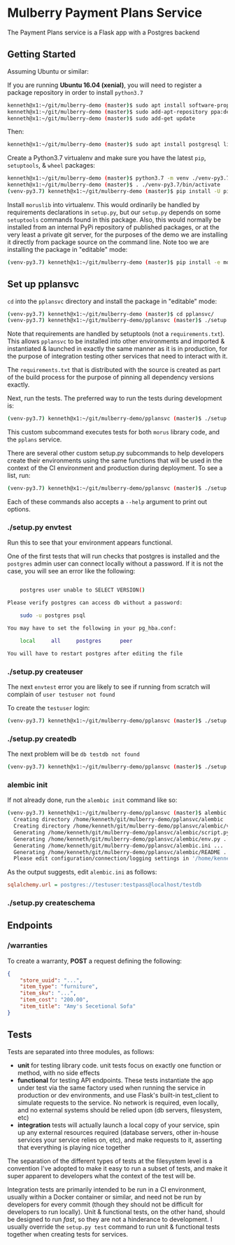 
# Mulberry Payment Plans Service

The Payment Plans service is a Flask app with a Postgres backend

## Getting Started

Assuming Ubuntu or similar:

If you are running **Ubuntu 16.04 (xenial)**, you will need to register a
package repository in order to install `python3.7`
```sh
kenneth@x1:~/git/mulberry-demo (master)$ sudo apt install software-properties-common
kenneth@x1:~/git/mulberry-demo (master)$ sudo add-apt-repository ppa:deadsnakes/ppa
kenneth@x1:~/git/mulberry-demo (master)$ sudo add-get update
```
Then:
```sh
kenneth@x1:~/git/mulberry-demo (master)$ sudo apt install postgresql libpq-dev python3.7
```

Create a Python3.7 virtualenv and make sure you have the latest `pip`, `setuptools`, & `wheel` packages:
```sh
kenneth@x1:~/git/mulberry-demo (master)$ python3.7 -m venv ./venv-py3.7
kenneth@x1:~/git/mulberry-demo (master)$ . ./venv-py3.7/bin/activate
(venv-py3.7) kenneth@x1:~/git/mulberry-demo (master)$ pip install -U pip setuptools wheel
```

Install `moruslib` into virtualenv.  This would ordinarily be handled by
requirements declarations in `setup.py`, but our `setup.py` depends on some
`setuptools` commands found in this package.  Also, this would normally be
installed from an internal PyPi repository of published packages, or at the
very least a private git server, for the purposes of the demo we are
installing it directly from package source on the command line.  Note too we
are installing the package in "editable" mode:
```sh
(venv-py3.7) kenneth@x1:~/git/mulberry-demo (master)$ pip install -e moruslib/
```

## Set up pplansvc

`cd` into the `pplansvc` directory and install the package in "editable" mode:
```sh
(venv-py3.7) kenneth@x1:~/git/mulberry-demo (master)$ cd pplansvc/
(venv-py3.7) kenneth@x1:~/git/mulberry-demo/pplansvc (master)$ ./setup.py develop
```
Note that requirements are handled by setuptools (not a `requirements.txt`).
This allows `pplansvc` to be installed into other environments and imported &
instantiated & launched in exactly the same manner as it is in production, for
the purpose of integration testing other services that need to interact with it.

The `requirements.txt` that is distributed with the source is created as part
of the build process for the purpose of pinning all dependency versions exactly.

Next, run the tests.  The preferred way to run the tests during development is:
```sh
(venv-py3.7) kenneth@x1:~/git/mulberry-demo/pplansvc (master)$ ./setup.py test
```
This custom subcommand executes tests for both `morus` library code, and the `pplans` service.

There are several other custom setup.py subcommands to help developers create
their environments using the same functions that will be used in the context
of the CI environment and production during deployment.  To see a list, run:
```sh
(venv-py3.7) kenneth@x1:~/git/mulberry-demo/pplansvc (master)$ ./setup.py --help-commands
```
Each of these commands also accepts a `--help` argument to print out options.

### ./setup.py envtest

Run this to see that your environment appears functional.

One of the first tests that will run checks that postgres is installed and the
`postgres` admin user can connect locally without a password.  If it is not
the case, you will see an error like the following:
```sh

    postgres user unable to SELECT VERSION()

Please verify postgres can access db without a password:

    sudo -u postgres psql

You may have to set the following in your pg_hba.conf:

    local     all     postgres      peer

You will have to restart postgres after editing the file
```

### ./setup.py createuser

The next `envtest` error you are likely to see if running from scratch will
complain of `user testuser not found`

To create the `testuser` login:
```sh
(venv-py3.7) kenneth@x1:~/git/mulberry-demo/pplansvc (master)$ ./setup.py createuser --dbuser testuser --dbpass testpass
```

### ./setup.py createdb

The next problem will be `db testdb not found`
```sh
(venv-py3.7) kenneth@x1:~/git/mulberry-demo/pplansvc (master)$ ./setup.py createdb --dbname testdb --owner testuser
```

### alembic init

If not already done, run the `alembic init` command like so:
```sh
(venv-py3.7) kenneth@x1:~/git/mulberry-demo/pplansvc (master)$ alembic init alembic 
  Creating directory /home/kenneth/git/mulberry-demo/pplansvc/alembic ...  done
  Creating directory /home/kenneth/git/mulberry-demo/pplansvc/alembic/versions ...  done
  Generating /home/kenneth/git/mulberry-demo/pplansvc/alembic/script.py.mako ...  done
  Generating /home/kenneth/git/mulberry-demo/pplansvc/alembic/env.py ...  done
  Generating /home/kenneth/git/mulberry-demo/pplansvc/alembic.ini ...  done
  Generating /home/kenneth/git/mulberry-demo/pplansvc/alembic/README ...  done
  Please edit configuration/connection/logging settings in '/home/kenneth/git/mulberry-demo/pplansvc/alembic.ini' before proceeding.
```

As the output suggests, edit `alembic.ini` as follows:
```ini
sqlalchemy.url = postgres://testuser:testpass@localhost/testdb
```

### ./setup.py createschema


## Endpoints

### /warranties

To create a warranty, **POST** a request defining the following:
```json
{
    "store_uuid": "...",
    "item_type": "furniture",
    "item_sku": "...",
    "item_cost": "200.00",
    "item_title": "Amy's Secetional Sofa"
}
```

## Tests

Tests are separated into three modules, as follows:

  * **unit** for testing library code.  unit tests focus on exactly one
    function or method, with no side effects
  * **functional** for testing API endpoints.  These tests instantiate the app
    under test via the same factory used when running the service in
    production or dev environments, and use Flask's built-in test_client to
    simulate requests to the service.  No network is required, even locally,
    and no external systems should be relied upon (db servers, filesystem, etc)
  * **integration** tests will actually launch a local copy of your service,
    spin up any external resources required (database servers, other in-house
    services your service relies on, etc), and make requests to it, asserting
    that everything is playing nice together

The separation of the different types of tests at the filesystem level is a
convention I've adopted to make it easy to run a subset of tests, and make it
super apparent to developers what the context of the test will be. 

Integration tests are primarily intended to be run in a CI environment,
usually within a Docker container or similar, and need not be run by
developers for every commit (though they should not be difficult for
developers to run locally).  Unit & functional tests, on the other hand,
should be designed to run *fast*, so they are not a hinderance to development. 
I usually override the `setup.py test` command to run unit & functional tests
together when creating tests for services.

